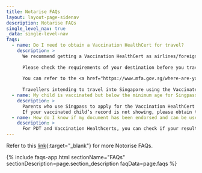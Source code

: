 ```yaml
---
title: Notarise FAQs
layout: layout-page-sidenav
description: Notarise FAQs
single_level_nav: true
_data: single-level-nav
faqs:
  - name: Do I need to obtain a Vaccination HealthCert for travel?
    description: >
      We recommend getting a Vaccination HealthCert as airlines/foreign authorities overseas may request that you show a digitally verifiable proof of vaccination. Foreign authorities will be able to scan the QR codes on your Vaccination HealthCert to digitally verify that the certificate is secure and has not been tampered with.
      
      Please check the requirements of your destination before you travel, such as the vaccination proof and type/format of the proof accepted.
      
      You can refer to the <a href="https://www.mfa.gov.sg/where-are-you-travelling-to" target="_blank">Ministry of Foreign Affairs website</a> for the latest travel advisories to other countries/ regions, and check with the embassy of the destination country/ region on the relevant health requirements for travellers from Singapore. Please also take note of the latest travel advisory for Singaporeans and residents of Singapore published by the Ministry of Health.
      
      Travellers intending to travel into Singapore using the Vaccinated Travel Lane (VTL) should also refer to <a href="https://safetravel.ica.gov.sg/vtl/faq" target="_blank">information</a> covering the requirements for VTL, such as the acceptable proof of vaccination.
  - name: My child is vaccinated but below the minimum age for Singpass i.e. 15 years old. How do I apply for my child’s Vaccination HealthCert?
    description: >
      Parents who use Singpass to apply for the Vaccination HealthCert should also be able to apply for their child’s Vaccination HealthCert at the same time.
      If your vaccinated child’s record is not showing, please obtain their Vaccination HealthCert using their passport number and dates of vaccination recorded in MOH databases. You may first need to update your child’s immunisation record by submitting a request to associate their vaccination records to their current passport number. Processing time for your query would be about 4 – 6 weeks. Visit this <a href="https://go.gov.sg/health-cert-query" target="_blank">link</a> for more information.
  - name: How do I know if my document has been endorsed and can be used for overseas travel?
    description: >
      For PDT and Vaccination Healthcerts, you can check if your results are endorsed by MOH by scanning the QR code provided. If it brings you to <a href="www.verify.gov.sg" target="_blank">verify.gov.sg</a>, and it is issued by MOH (i.e. healthcerts.moh.gov.sg or moh.gov.sg), it is endorsed. There should also be green ticks against the following statements: document has been issued, document has not been tampered, document's issuer has been identified.
---
```


Refer to this [link](https://faq.notarise.gov.sg/hc/en-gb){:target="_blank"} for more Notαrise FAQs. 

{% include faqs-app.html sectionName="FAQs" sectionDescription=page.section_description faqData=page.faqs %}
